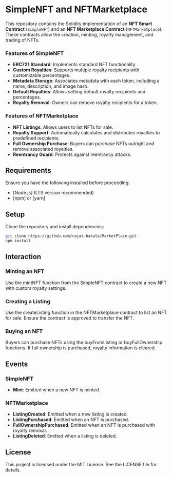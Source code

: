 # SimpleNFT and NFTMarketplace

This repository contains the Solidity implementation of an **NFT Smart Contract** (`SimpleNFT`) and an **NFT Marketplace Contract** (`NFTMarketplace`). These contracts allow the creation, minting, royalty management, and trading of NFTs.

### Features of SimpleNFT

- **ERC721 Standard**: Implements standard NFT functionality.
- **Custom Royalties**: Supports multiple royalty recipients with customizable percentages.
- **Metadata Storage**: Associates metadata with each token, including a name, description, and image hash.
- **Default Royalties**: Allows setting default royalty recipients and percentages.
- **Royalty Removal**: Owners can remove royalty recipients for a token.

### Features of NFTMarketplace

- **NFT Listings**: Allows users to list NFTs for sale.
- **Royalty Support**: Automatically calculates and distributes royalties to predefined recipients.
- **Full Ownership Purchase**: Buyers can purchase NFTs outright and remove associated royalties.
- **Reentrancy Guard**: Protects against reentrancy attacks.

## Requirements

Ensure you have the following installed before proceeding:

- [Node.js] (LTS version recommended)
- [npm] or [yarn]

## Setup

Clone the repository and install dependencies:

```bash
git clone https://github.com/rajat-bakale/MarketPlace.git
npm install
```

## Interaction
### Minting an NFT
Use the mintNFT function from the SimpleNFT contract to create a new NFT with custom royalty settings.

### Creating a Listing
Use the createListing function in the NFTMarketplace contract to list an NFT for sale. Ensure the contract is approved to transfer the NFT.

### Buying an NFT
Buyers can purchase NFTs using the buyFromListing or buyFullOwnership functions. If full ownership is purchased, royalty information is cleared.


## Events
### SimpleNFT
- **Mint**: Emitted when a new NFT is minted.

### NFTMarketplace
- **ListingCreated**: Emitted when a new listing is created.
- **ListingPurchased**: Emitted when an NFT is purchased.
- **FullOwnershipPurchased**: Emitted when an NFT is purchased with royalty removal.
- **ListingDeleted**: Emitted when a listing is deleted.

## License
This project is licensed under the MIT License. See the LICENSE file for details.
